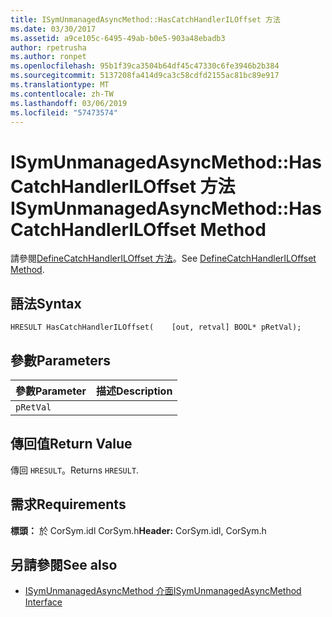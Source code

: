 ```yaml
---
title: ISymUnmanagedAsyncMethod::HasCatchHandlerILOffset 方法
ms.date: 03/30/2017
ms.assetid: a9ce105c-6495-49ab-b0e5-903a48ebadb3
author: rpetrusha
ms.author: ronpet
ms.openlocfilehash: 95b1f39ca3504b64df45c47330c6fe3946b2b384
ms.sourcegitcommit: 5137208fa414d9ca3c58cdfd2155ac81bc89e917
ms.translationtype: MT
ms.contentlocale: zh-TW
ms.lasthandoff: 03/06/2019
ms.locfileid: "57473574"
---
```

# <a name="isymunmanagedasyncmethodhascatchhandleriloffset-method"></a><span data-ttu-id="6958b-102">ISymUnmanagedAsyncMethod::HasCatchHandlerILOffset 方法</span><span class="sxs-lookup"><span data-stu-id="6958b-102">ISymUnmanagedAsyncMethod::HasCatchHandlerILOffset Method</span></span>
<span data-ttu-id="6958b-103">請參閱[DefineCatchHandlerILOffset 方法](../../../../docs/framework/unmanaged-api/diagnostics/isymunmanagedasyncmethodpropertieswriter-definecatchhandleriloffset-method.md)。</span><span class="sxs-lookup"><span data-stu-id="6958b-103">See [DefineCatchHandlerILOffset Method](../../../../docs/framework/unmanaged-api/diagnostics/isymunmanagedasyncmethodpropertieswriter-definecatchhandleriloffset-method.md).</span></span>  
  
## <a name="syntax"></a><span data-ttu-id="6958b-104">語法</span><span class="sxs-lookup"><span data-stu-id="6958b-104">Syntax</span></span>  
  
```idl  
HRESULT HasCatchHandlerILOffset(    [out, retval] BOOL* pRetVal);  
```  
  
## <a name="parameters"></a><span data-ttu-id="6958b-105">參數</span><span class="sxs-lookup"><span data-stu-id="6958b-105">Parameters</span></span>  
  
|<span data-ttu-id="6958b-106">參數</span><span class="sxs-lookup"><span data-stu-id="6958b-106">Parameter</span></span>|<span data-ttu-id="6958b-107">描述</span><span class="sxs-lookup"><span data-stu-id="6958b-107">Description</span></span>|  
|---------------|-----------------|  
|`pRetVal`||  
  
## <a name="return-value"></a><span data-ttu-id="6958b-108">傳回值</span><span class="sxs-lookup"><span data-stu-id="6958b-108">Return Value</span></span>  
 <span data-ttu-id="6958b-109">傳回 `HRESULT`。</span><span class="sxs-lookup"><span data-stu-id="6958b-109">Returns `HRESULT`.</span></span>  
  
## <a name="requirements"></a><span data-ttu-id="6958b-110">需求</span><span class="sxs-lookup"><span data-stu-id="6958b-110">Requirements</span></span>  
 <span data-ttu-id="6958b-111">**標頭：** 於 CorSym.idl CorSym.h</span><span class="sxs-lookup"><span data-stu-id="6958b-111">**Header:** CorSym.idl, CorSym.h</span></span>  
  
## <a name="see-also"></a><span data-ttu-id="6958b-112">另請參閱</span><span class="sxs-lookup"><span data-stu-id="6958b-112">See also</span></span>
- [<span data-ttu-id="6958b-113">ISymUnmanagedAsyncMethod 介面</span><span class="sxs-lookup"><span data-stu-id="6958b-113">ISymUnmanagedAsyncMethod Interface</span></span>](../../../../docs/framework/unmanaged-api/diagnostics/isymunmanagedasyncmethod-interface.md)
